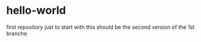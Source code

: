# hello-world
 first repository just to start with
this should be the second version of the 1st branche
